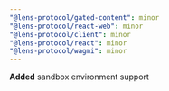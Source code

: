 ```yaml
---
"@lens-protocol/gated-content": minor
"@lens-protocol/react-web": minor
"@lens-protocol/client": minor
"@lens-protocol/react": minor
"@lens-protocol/wagmi": minor
---
```


**Added** sandbox environment support
